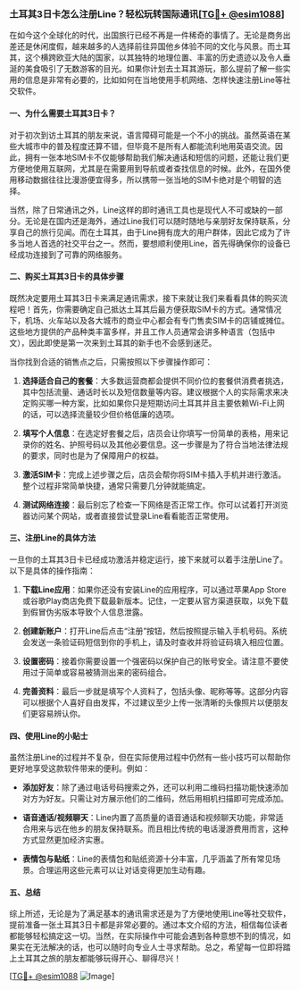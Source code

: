 ### 土耳其3日卡怎么注册Line？轻松玩转国际通讯[[TG💪+ @esim1088](https://t.me/s/esim1088)]

在如今这个全球化的时代，出国旅行已经不再是一件稀奇的事情了。无论是商务出差还是休闲度假，越来越多的人选择前往异国他乡体验不同的文化与风景。而土耳其，这个横跨欧亚大陆的国家，以其独特的地理位置、丰富的历史遗迹以及令人垂涎的美食吸引了无数游客的目光。如果你计划去土耳其游玩，那么提前了解一些实用的信息是非常有必要的，比如如何在当地使用手机网络、怎样快速注册Line等社交软件。

#### 一、为什么需要土耳其3日卡？

对于初次到访土耳其的朋友来说，语言障碍可能是一个不小的挑战。虽然英语在某些大城市中的普及程度还算不错，但毕竟不是所有人都能流利地用英语交流。因此，拥有一张本地SIM卡不仅能够帮助我们解决通话和短信的问题，还能让我们更方便地使用互联网，尤其是在需要用到导航或者查找信息的时候。此外，在国外使用移动数据往往比漫游便宜得多，所以携带一张当地的SIM卡绝对是个明智的选择。

当然，除了日常通讯之外，Line这样的即时通讯工具也是现代人不可或缺的一部分。无论是在国内还是海外，通过Line我们可以随时随地与亲朋好友保持联系，分享自己的旅行见闻。而在土耳其，由于Line拥有庞大的用户群体，因此它成为了许多当地人首选的社交平台之一。然而，要想顺利使用Line，首先得确保你的设备已经成功连接到了可靠的网络服务。

#### 二、购买土耳其3日卡的具体步骤

既然决定要用土耳其3日卡来满足通讯需求，接下来就让我们来看看具体的购买流程吧！首先，你需要确定自己抵达土耳其后最方便获取SIM卡的方式。通常情况下，机场、火车站以及各大城市的商业中心都会有专门售卖SIM卡的店铺或摊位。这些地方提供的产品种类丰富多样，并且工作人员通常会讲多种语言（包括中文），因此即使是第一次来到土耳其的新手也不会感到迷茫。

当你找到合适的销售点之后，只需按照以下步骤操作即可：

1. **选择适合自己的套餐**：大多数运营商都会提供不同价位的套餐供消费者挑选，其中包括流量、通话时长以及短信数量等内容。建议根据个人的实际需求来决定购买哪一种方案，比如如果你只是短期访问土耳其并且主要依赖Wi-Fi上网的话，可以选择流量较少但价格低廉的选项。
   
2. **填写个人信息**：在选定好套餐之后，店员会让你填写一份简单的表格，用来记录你的姓名、护照号码以及其他必要信息。这一步骤是为了符合当地法律法规的要求，同时也是为了保障用户的权益。

3. **激活SIM卡**：完成上述步骤之后，店员会帮你将SIM卡插入手机并进行激活。整个过程非常简单快捷，通常只需要几分钟就能搞定。

4. **测试网络连接**：最后别忘了检查一下网络是否正常工作。你可以试着打开浏览器访问某个网站，或者直接尝试登录Line看看能否正常使用。

#### 三、注册Line的具体方法

一旦你的土耳其3日卡已经成功激活并稳定运行，接下来就可以着手注册Line了。以下是具体的操作指南：

1. **下载Line应用**：如果你还没有安装Line的应用程序，可以通过苹果App Store或谷歌Play商店免费下载最新版本。记住，一定要从官方渠道获取，以免下载到假冒伪劣版本导致个人信息泄露。

2. **创建新账户**：打开Line后点击“注册”按钮，然后按照提示输入手机号码。系统会发送一条验证码短信到你的手机上，请及时查收并将验证码填入相应位置。

3. **设置密码**：接着你需要设置一个强密码以保护自己的账号安全。请注意不要使用过于简单或容易被猜测出来的密码组合。

4. **完善资料**：最后一步就是填写个人资料了，包括头像、昵称等等。这部分内容可以根据个人喜好自由发挥，不过建议至少上传一张清晰的头像照片以便朋友们更容易辨认你。

#### 四、使用Line的小贴士

虽然注册Line的过程并不复杂，但在实际使用过程中仍然有一些小技巧可以帮助你更好地享受这款软件带来的便利。例如：

- **添加好友**：除了通过电话号码搜索之外，还可以利用二维码扫描功能快速添加对方为好友。只需让对方展示他们的二维码，然后用相机扫描即可完成添加。
  
- **语音通话/视频聊天**：Line内置了高质量的语音通话和视频聊天功能，非常适合用来与远在他乡的朋友保持联系。而且相比传统的电话漫游费用而言，这种方式显然更加经济实惠。

- **表情包与贴纸**：Line的表情包和贴纸资源十分丰富，几乎涵盖了所有常见场景。合理运用这些元素可以让对话变得更加生动有趣。

#### 五、总结

综上所述，无论是为了满足基本的通讯需求还是为了方便地使用Line等社交软件，提前准备一张土耳其3日卡都是非常必要的。通过本文介绍的方法，相信每位读者都能够轻松搞定这一切。当然，在实际操作中可能会遇到各种意想不到的情况，如果实在无法解决的话，也可以随时向专业人士寻求帮助。总之，希望每一位即将踏上土耳其之旅的朋友都能够玩得开心、聊得尽兴！

[[TG💪+ @esim1088](https://t.me/s/esim1088) ![Image](https://i.postimg.cc/4NQfJmqS/Snipaste-2025-05-13-00-14-12.png)]